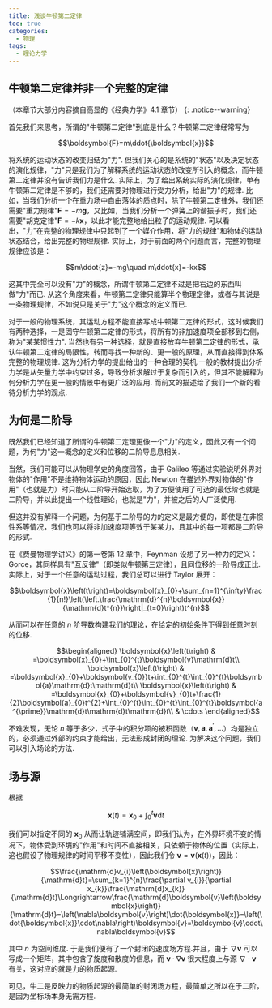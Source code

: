 ```yaml
---
title: 浅谈牛顿第二定律
toc: true
categories:
  - 物理
tags:
  - 理论力学
---
```


<!-- more -->

## 牛顿第二定律并非一个完整的定律

（本章节大部分内容摘自高显的《经典力学》4.1 章节）
{: .notice--warning}

首先我们来思考，所谓的"牛顿第二定律"到底是什么？牛顿第二定律经常写为

$$\boldsymbol{F}=m\ddot{\boldsymbol{x}}$$

将系统的运动状态的改变归结为"力".
但我们关心的是系统的"状态"以及决定状态的演化规律，"力"只是我们为了解释系统的运动状态的改变所引入的概念，而牛顿第二定律并没有告诉我们力是什么.
实际上，为了给出系统实际的演化规律，单有牛顿第二定律是不够的，我们还需要对物理进行受力分析，给出"力"的规律.
比如，当我们分析一个在重力场中自由落体的质点时，除了牛顿第二定律外，我们还需要"重力规律"$\boldsymbol{F}=-m\boldsymbol{g}$，又比如，当我们分析一个弹簧上的谐振子时，我们还需要"胡克定律"$\boldsymbol{F}=-k\boldsymbol{x}$，以此才能完整地给出粒子的运动规律.
可以看出，"力"在完整的物理规律中只起到了一个媒介作用，将"力的规律"和物体的运动状态结合，给出完整的物理规律.
实际上，对于前面的两个问题而言，完整的物理规律应该是：

$$m\ddot{z}=-mg\quad m\ddot{x}=-kx$$

这其中完全可以没有"力"的概念，所谓牛顿第二定律不过是把右边的东西叫做"力"而已.
从这个角度来看，牛顿第二定律只能算半个物理定律，或者与其说是一条物理规律，不如说只是关于"力"这个概念的定义而已.

对于一般的物理系统，其运动方程不能直接写成牛顿第二定律的形式，这时候我们有两种选择，一是固守牛顿第二定律的形式，将所有的非加速度项全部移到右侧，称为"某某惯性力".
当然也有另一种选择，就是直接放弃牛顿第二定律的形式，承认牛顿第二定律的局限性，转而寻找一种新的、更一般的原理，从而直接得到体系完整的物理规律.
这为分析力学的提出给出的一种合理的契机.一般的教材提出分析力学是从矢量力学中约束过多，导致分析求解过于复杂而引入的，但其不能解释为何分析力学在更一般的情景中有更广泛的应用.
而前文的描述给了我们一个新的看待分析力学的观点.

## 为何是二阶导

既然我们已经知道了所谓的牛顿第二定理更像一个"力"的定义，因此又有一个问题，为何"力"这一概念的定义和位移的二阶导息息相关.

当然，我们可能可以从物理学史的角度回答，由于 Galileo
等通过实验说明外界对物体的"作用"不是维持物体运动的原因，因此 Newton
在描述外界对物体的"作用"（也就是力）时只能从二阶导开始选取，为了方便使用了可选的最低阶也就是二阶导，并以此提出一个线性理论，也就是"力"，并被之后的人广泛使用.

但这并没有解释一个问题，为何基于二阶导的力的定义是最方便的，即使是在非惯性系等情况，我们也可以将非加速度项等效于某某力，且其中的每一项都是二阶导的形式.

在《费曼物理学讲义》的第一卷第 12 章中，Feynman
设想了另一种力的定义：Gorce，其同样具有"互反律"（即类似牛顿第三定律），且同位移的一阶导成正比.
实际上，对于一个任意的运动过程，我们总可以进行 Taylor 展开：

$$\boldsymbol{x}\left(t\right)=\boldsymbol{x}_{0}+\sum_{n=1}^{\infty}\frac{1}{n!}\left(\left.\frac{\mathrm{d}^{n}\boldsymbol{x}}{\mathrm{d}t^{n}}\right|_{t=0}\right)t^{n}$$

从而可以在任意的 $n$ 阶导数构建我们的理论，在给定的初始条件下得到任意时刻的位移.

$$\begin{aligned}
\boldsymbol{x}\left(t\right) & =\boldsymbol{x}_{0}+\int_{0}^{t}\boldsymbol{v}\mathrm{d}t\\
\boldsymbol{x}\left(t\right) & =\boldsymbol{x}_{0}+\boldsymbol{v_{0}}t+\int_{0}^{t}\int_{0}^{t}\boldsymbol{a}\mathrm{d}t\mathrm{d}t\\
\boldsymbol{x}\left(t\right) & =\boldsymbol{x}_{0}+\boldsymbol{v}_{0}t+\frac{1}{2}\boldsymbol{a}_{0}t^{2}+\int_{0}^{t}\int_{0}^{t}\int_{0}^{t}\boldsymbol{a^{\prime}}\mathrm{d}t\mathrm{d}t\mathrm{d}t\\
 & \cdots
\end{aligned}$$

不难发现，无论 $n$ 等于多少，式子中的积分项的被积函数（$\boldsymbol{v},\boldsymbol{a},\boldsymbol{a}^{\prime},\dots$）均是独立的，必须通过外部的约束才能给出，无法形成封闭的理论.
为解决这个问题，我们可以引入场论的方法.

## 场与源

根据

$$\boldsymbol{x}\left(t\right)=\boldsymbol{x}_{0}+\int_{0}^{t}\boldsymbol{v}\mathrm{d}t$$

我们可以指定不同的 $\boldsymbol{x}_{0}$ 从而让轨迹铺满空间，即我们认为，在外界环境不变的情况下，物体受到环境的"作用"和时间不直接相关，只依赖于物体的位置（实际上，这也假设了物理规律的时间平移不变性），因此我们令 $\boldsymbol{v}=\boldsymbol{v}\left(\boldsymbol{x}\left(t\right)\right)$，因此：

$$\frac{\mathrm{d}v_{i}\left(\boldsymbol{x}\right)}{\mathrm{d}t}=\sum_{k=1}^{n}\frac{\partial v_{i}}{\partial x_{k}}\frac{\mathrm{d}x_{k}}{\mathrm{d}t}\Longrightarrow\frac{\mathrm{d}\boldsymbol{v}\left(\boldsymbol{x}\right)}{\mathrm{d}t}=\left(\nabla\boldsymbol{v}\right)\dot{\boldsymbol{x}}=\left(\dot{\boldsymbol{x}}\cdot\nabla\right)\boldsymbol{v}=\boldsymbol{v}\cdot\nabla\boldsymbol{v}$$

其中 $n$ 为空间维度. 于是我们便有了一个封闭的速度场方程.并且，由于 $\nabla\boldsymbol{v}$ 可以写成一个矩阵，其中包含了旋度和散度的信息，而 $\boldsymbol{v}\cdot\nabla\boldsymbol{v}$ 很大程度上与源 $\nabla\cdot\boldsymbol{v}$ 有关，这对应的就是力的物质起源.

可见，牛二是反映力的物质起源的最简单的封闭场方程，最简单之所以在于二阶，是因为坐标场本身无需方程.

